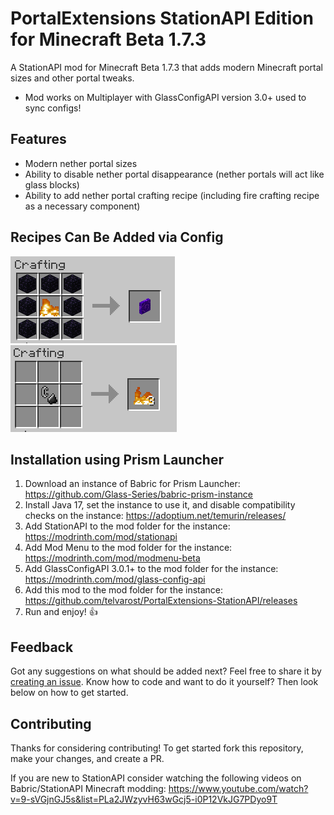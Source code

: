 # PortalExtensions StationAPI Edition for Minecraft Beta 1.7.3

A StationAPI mod for Minecraft Beta 1.7.3 that adds modern Minecraft portal sizes and other portal tweaks.
* Mod works on Multiplayer with GlassConfigAPI version 3.0+ used to sync configs!

## Features

* Modern nether portal sizes
* Ability to disable nether portal disappearance (nether portals will act like glass blocks)
* Ability to add nether portal crafting recipe (including fire crafting recipe as a necessary component)

## Recipes Can Be Added via Config

![nether portal craft recipe](https://github.com/telvarost/PortalExtensions-StationAPI/blob/main/images/NetherPortalRecipe.png)
![fire craft recipe](https://github.com/telvarost/PortalExtensions-StationAPI/blob/main/images/FireRecipe.png)

## Installation using Prism Launcher

1. Download an instance of Babric for Prism Launcher: https://github.com/Glass-Series/babric-prism-instance
2. Install Java 17, set the instance to use it, and disable compatibility checks on the instance: https://adoptium.net/temurin/releases/
3. Add StationAPI to the mod folder for the instance: https://modrinth.com/mod/stationapi
4. Add Mod Menu to the mod folder for the instance: https://modrinth.com/mod/modmenu-beta
5. Add GlassConfigAPI 3.0.1+ to the mod folder for the instance: https://modrinth.com/mod/glass-config-api
6. Add this mod to the mod folder for the instance: https://github.com/telvarost/PortalExtensions-StationAPI/releases
7. Run and enjoy! 👍

## Feedback

Got any suggestions on what should be added next? Feel free to share it by [creating an issue](https://github.com/telvarost/PortalExtensions-StationAPI/issues/new). Know how to code and want to do it yourself? Then look below on how to get started.

## Contributing

Thanks for considering contributing! To get started fork this repository, make your changes, and create a PR. 

If you are new to StationAPI consider watching the following videos on Babric/StationAPI Minecraft modding: https://www.youtube.com/watch?v=9-sVGjnGJ5s&list=PLa2JWzyvH63wGcj5-i0P12VkJG7PDyo9T

